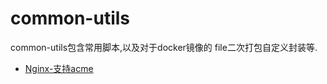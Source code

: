 <!--
 * @Description: 
 * @Version: 
 * @Author: BaiYiZhuo
 * @Date: 2023-09-14 15:30:08
 * @LastEditTime: 2023-09-14 15:31:20
-->
# common-utils
common-utils包含常用脚本,以及对于docker镜像的 file二次打包自定义封装等.

- [Nginx-支持acme](./docker/nginx/README.md)